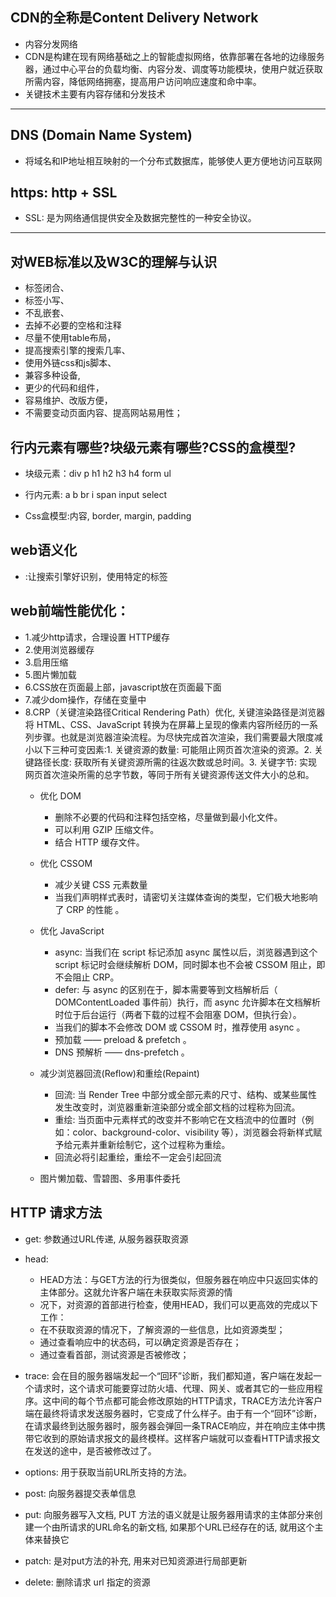 
## CDN的全称是Content Delivery Network
* 内容分发网络
* CDN是构建在现有网络基础之上的智能虚拟网络，依靠部署在各地的边缘服务器，通过中心平台的负载均衡、内容分发、调度等功能模块，使用户就近获取所需内容，降低网络拥塞，提高用户访问响应速度和命中率。
* 关键技术主要有内容存储和分发技术
---
## DNS (Domain Name System)
* 将域名和IP地址相互映射的一个分布式数据库，能够使人更方便地访问互联网

## https: http + SSL
* SSL: 是为网络通信提供安全及数据完整性的一种安全协议。

***
## 对WEB标准以及W3C的理解与认识
* 标签闭合、
* 标签小写、
* 不乱嵌套、
* 去掉不必要的空格和注释 
* 尽量不使用table布局，
* 提高搜索引擎的搜索几率、
* 使用外链css和js脚本、
* 兼容多种设备,
* 更少的代码和组件，
* 容易维护、改版方便，
* 不需要变动页面内容、提高网站易用性；

## 行内元素有哪些?块级元素有哪些?CSS的盒模型?

* 块级元素：div p h1 h2 h3 h4 form ul

* 行内元素: a b br i span input select

* Css盒模型:内容, border, margin, padding

## web语义化

* :让搜索引擎好识别，使用特定的标签

## web前端性能优化：
* 1.减少http请求，合理设置 HTTP缓存
* 2.使用浏览器缓存
* 3.启用压缩
* 5.图片懒加载
* 6.CSS放在页面最上部，javascript放在页面最下面
* 7.减少dom操作，存储在变量中
* 8.CRP（关键渲染路径Critical Rendering Path）优化, 关键渲染路径是浏览器将 HTML、CSS、JavaScript 转换为在屏幕上呈现的像素内容所经历的一系列步骤。也就是浏览器渲染流程。为尽快完成首次渲染，我们需要最大限度减小以下三种可变因素:1. 关键资源的数量: 可能阻止网页首次渲染的资源。2. 关键路径长度: 获取所有关键资源所需的往返次数或总时间。3. 关键字节: 实现网页首次渲染所需的总字节数，等同于所有关键资源传送文件大小的总和。
  * 优化 DOM
	* 删除不必要的代码和注释包括空格，尽量做到最小化文件。
	* 可以利用 GZIP 压缩文件。
	* 结合 HTTP 缓存文件。

  * 优化 CSSOM

	* 减少关键 CSS 元素数量
	* 当我们声明样式表时，请密切关注媒体查询的类型，它们极大地影响了 CRP 的性能 。

  * 优化 JavaScript

	* async: 当我们在 script 标记添加 async 属性以后，浏览器遇到这个 script 标记时会继续解析 DOM，同时脚本也不会被 CSSOM 阻止，即不会阻止 CRP。
	* defer: 与 async 的区别在于，脚本需要等到文档解析后（ DOMContentLoaded 事件前）执行，而 async 允许脚本在文档解析时位于后台运行（两者下载的过程不会阻塞 DOM，但执行会）。
	* 当我们的脚本不会修改 DOM 或 CSSOM 时，推荐使用 async 。
	* 预加载 —— preload & prefetch 。
	* DNS 预解析 —— dns-prefetch 。

  * 减少浏览器回流(Reflow)和重绘(Repaint)
  	* 回流: 当 Render Tree 中部分或全部元素的尺寸、结构、或某些属性发生改变时，浏览器重新渲染部分或全部文档的过程称为回流。
  	* 重绘: 当页面中元素样式的改变并不影响它在文档流中的位置时（例如：color、background-color、visibility 等），浏览器会将新样式赋予给元素并重新绘制它，这个过程称为重绘。
    * 回流必将引起重绘，重绘不一定会引起回流
  * 图片懒加载、雪碧图、多用事件委托
  
  
## HTTP 请求方法
- get: 参数通过URL传递, 从服务器获取资源
- head: 
    - HEAD方法：与GET方法的行为很类似，但服务器在响应中只返回实体的主体部分。这就允许客户端在未获取实际资源的情
    - 况下，对资源的首部进行检查，使用HEAD，我们可以更高效的完成以下工作：
    - 在不获取资源的情况下，了解资源的一些信息，比如资源类型；
    - 通过查看响应中的状态码，可以确定资源是否存在；
    - 通过查看首部，测试资源是否被修改；

- trace: 会在目的服务器端发起一个“回环”诊断，我们都知道，客户端在发起一个请求时，这个请求可能要穿过防火墙、代理、网关、或者其它的一些应用程序。这中间的每个节点都可能会修改原始的HTTP请求，TRACE方法允许客户端在最终将请求发送服务器时，它变成了什么样子。由于有一个“回环”诊断，在请求最终到达服务器时，服务器会弹回一条TRACE响应，并在响应主体中携带它收到的原始请求报文的最终模样。这样客户端就可以查看HTTP请求报文在发送的途中，是否被修改过了。

- options: 用于获取当前URL所支持的方法。

- post: 向服务器提交表单信息

- put: 向服务器写入文档, PUT 方法的语义就是让服务器用请求的主体部分来创建一个由所请求的URL命名的新文档, 如果那个URL已经存在的话, 就用这个主体来替换它

- patch: 是对put方法的补充, 用来对已知资源进行局部更新

- delete: 删除请求 url 指定的资源
